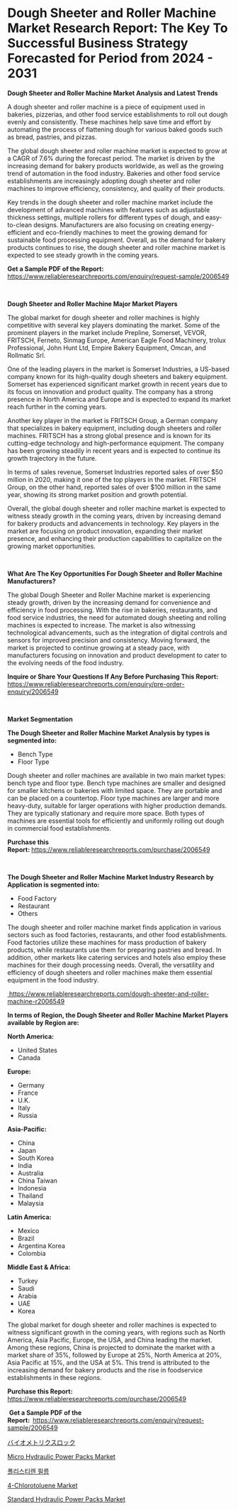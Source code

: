 <p><h1>Dough Sheeter and Roller Machine Market Research Report: The Key To Successful Business Strategy Forecasted for Period from 2024 - 2031</h1></p><p><strong>Dough Sheeter and Roller Machine Market Analysis and Latest Trends</strong></p>
<p><p>A dough sheeter and roller machine is a piece of equipment used in bakeries, pizzerias, and other food service establishments to roll out dough evenly and consistently. These machines help save time and effort by automating the process of flattening dough for various baked goods such as bread, pastries, and pizzas.</p><p>The global dough sheeter and roller machine market is expected to grow at a CAGR of 7.6% during the forecast period. The market is driven by the increasing demand for bakery products worldwide, as well as the growing trend of automation in the food industry. Bakeries and other food service establishments are increasingly adopting dough sheeter and roller machines to improve efficiency, consistency, and quality of their products.</p><p>Key trends in the dough sheeter and roller machine market include the development of advanced machines with features such as adjustable thickness settings, multiple rollers for different types of dough, and easy-to-clean designs. Manufacturers are also focusing on creating energy-efficient and eco-friendly machines to meet the growing demand for sustainable food processing equipment. Overall, as the demand for bakery products continues to rise, the dough sheeter and roller machine market is expected to see steady growth in the coming years.</p></p>
<p><strong>Get a Sample PDF of the Report:&nbsp;</strong> <a href="https://www.reliableresearchreports.com/enquiry/request-sample/2006549">https://www.reliableresearchreports.com/enquiry/request-sample/2006549</a></p>
<p>&nbsp;</p>
<p><strong>Dough Sheeter and Roller Machine Major Market Players</strong></p>
<p><p>The global market for dough sheeter and roller machines is highly competitive with several key players dominating the market. Some of the prominent players in the market include Prepline, Somerset, VEVOR, FRITSCH, Ferneto, Sinmag Europe, American Eagle Food Machinery, trolux Professional, John Hunt Ltd, Empire Bakery Equipment, Omcan, and Rollmatic Srl.</p><p>One of the leading players in the market is Somerset Industries, a US-based company known for its high-quality dough sheeters and bakery equipment. Somerset has experienced significant market growth in recent years due to its focus on innovation and product quality. The company has a strong presence in North America and Europe and is expected to expand its market reach further in the coming years.</p><p>Another key player in the market is FRITSCH Group, a German company that specializes in bakery equipment, including dough sheeters and roller machines. FRITSCH has a strong global presence and is known for its cutting-edge technology and high-performance equipment. The company has been growing steadily in recent years and is expected to continue its growth trajectory in the future.</p><p>In terms of sales revenue, Somerset Industries reported sales of over $50 million in 2020, making it one of the top players in the market. FRITSCH Group, on the other hand, reported sales of over $100 million in the same year, showing its strong market position and growth potential.</p><p>Overall, the global dough sheeter and roller machine market is expected to witness steady growth in the coming years, driven by increasing demand for bakery products and advancements in technology. Key players in the market are focusing on product innovation, expanding their market presence, and enhancing their production capabilities to capitalize on the growing market opportunities.</p></p>
<p>&nbsp;</p>
<p><strong>What Are The Key Opportunities For Dough Sheeter and Roller Machine Manufacturers?</strong></p>
<p><p>The global Dough Sheeter and Roller Machine market is experiencing steady growth, driven by the increasing demand for convenience and efficiency in food processing. With the rise in bakeries, restaurants, and food service industries, the need for automated dough sheeting and rolling machines is expected to increase. The market is also witnessing technological advancements, such as the integration of digital controls and sensors for improved precision and consistency. Moving forward, the market is projected to continue growing at a steady pace, with manufacturers focusing on innovation and product development to cater to the evolving needs of the food industry.</p></p>
<p><strong>Inquire or Share Your Questions If Any Before Purchasing This Report:</strong> <a href="https://www.reliableresearchreports.com/enquiry/pre-order-enquiry/2006549">https://www.reliableresearchreports.com/enquiry/pre-order-enquiry/2006549</a></p>
<p>&nbsp;</p>
<p><strong>Market Segmentation</strong></p>
<p><strong>The Dough Sheeter and Roller Machine Market Analysis by types is segmented into:</strong></p>
<p><ul><li>Bench Type</li><li>Floor Type</li></ul></p>
<p><p>Dough sheeter and roller machines are available in two main market types: bench type and floor type. Bench type machines are smaller and designed for smaller kitchens or bakeries with limited space. They are portable and can be placed on a countertop. Floor type machines are larger and more heavy-duty, suitable for larger operations with higher production demands. They are typically stationary and require more space. Both types of machines are essential tools for efficiently and uniformly rolling out dough in commercial food establishments.</p></p>
<p><strong>Purchase this Report:&nbsp;</strong><a href="https://www.reliableresearchreports.com/purchase/2006549">https://www.reliableresearchreports.com/purchase/2006549</a></p>
<p>&nbsp;</p>
<p><strong>The Dough Sheeter and Roller Machine Market Industry Research by Application is segmented into:</strong></p>
<p><ul><li>Food Factory</li><li>Restaurant</li><li>Others</li></ul></p>
<p><p>The dough sheeter and roller machine market finds application in various sectors such as food factories, restaurants, and other food establishments. Food factories utilize these machines for mass production of bakery products, while restaurants use them for preparing pastries and bread. In addition, other markets like catering services and hotels also employ these machines for their dough processing needs. Overall, the versatility and efficiency of dough sheeters and roller machines make them essential equipment in the food industry.</p></p>
<p><a href="https://www.reliableresearchreports.com/dough-sheeter-and-roller-machine-r2006549">&nbsp;https://www.reliableresearchreports.com/dough-sheeter-and-roller-machine-r2006549</a></p>
<p><strong>In terms of Region, the Dough Sheeter and Roller Machine Market Players available by Region are:</strong></p>
<p>
    <p> <strong> North America: </strong>
        <ul>
            <li>United States</li>
            <li>Canada</li>
        </ul>
        </p> 
    <p> <strong> Europe: </strong>
        <ul>
            <li>Germany</li>
            <li>France</li>
            <li>U.K.</li>
            <li>Italy</li>
            <li>Russia</li>
        </ul>
        </p> 
    <p> <strong> Asia-Pacific: </strong>
        <ul>
            <li>China</li>
            <li>Japan</li>
            <li>South Korea</li>
            <li>India</li>
            <li>Australia</li>
            <li>China Taiwan</li>
            <li>Indonesia</li>
            <li>Thailand</li>
            <li>Malaysia</li>
        </ul>
        </p> 
    <p> <strong> Latin America: </strong>
        <ul>
            <li>Mexico</li>
            <li>Brazil</li>
            <li>Argentina Korea</li>
            <li>Colombia</li>
        </ul>
        </p> 
    <p> <strong> Middle East & Africa: </strong>
        <ul>
            <li>Turkey</li>
            <li>Saudi</li>
            <li>Arabia</li>
            <li>UAE</li>
            <li>Korea</li>
        </ul>
    </p>
    </p>
<p><p>The global market for dough sheeter and roller machines is expected to witness significant growth in the coming years, with regions such as North America, Asia Pacific, Europe, the USA, and China leading the market. Among these regions, China is projected to dominate the market with a market share of 35%, followed by Europe at 25%, North America at 20%, Asia Pacific at 15%, and the USA at 5%. This trend is attributed to the increasing demand for bakery products and the rise in foodservice establishments in these regions.</p></p>
<p><strong>Purchase this Report: </strong><a href="https://www.reliableresearchreports.com/purchase/2006549">https://www.reliableresearchreports.com/purchase/2006549</a></p>
<p>&nbsp;<strong>Get a Sample PDF of the Report:&nbsp;&nbsp;</strong><a href="https://www.reliableresearchreports.com/enquiry/request-sample/2006549">https://www.reliableresearchreports.com/enquiry/request-sample/2006549</a></p>
<p><strong></strong></p>
<p><p><a href="https://medium.com/@bulahhamill28/%E3%83%90%E3%82%A4%E3%82%AA%E3%83%A1%E3%83%88%E3%83%AA%E3%82%AF%E3%82%B9%E3%83%AD%E3%83%83%E3%82%AF%E5%B8%82%E5%A0%B4%E3%81%AF-2023%E5%B9%B4%E3%81%BE%E3%81%A7%E3%81%AE%E5%B8%82%E5%A0%B4%E3%82%B7%E3%82%A7%E3%82%A2-%E3%82%B5%E3%82%A4%E3%82%BA-%E3%81%8A%E3%82%88%E3%81%B3%E4%BA%88%E6%B8%AC%E3%81%AB%E7%84%A6%E7%82%B9%E3%82%92%E5%BD%93%E3%81%A6%E3%81%A6%E3%81%84%E3%81%BE%E3%81%99-d3e34740a8c5">バイオメトリクスロック</a></p><p><a href="https://github.com/wusalecollins540tpqoz/Market-Research-Report-List-2/blob/main/micro-hydraulic-power-packs-market.md">Micro Hydraulic Power Packs Market</a></p><p><a href="https://github.com/valroy852/Market-Research-Report-List-1/blob/main/405391841802.md">폴리스티렌 필름</a></p><p><a href="https://issuu.com/reportprime-2/docs/4-chlorotoluene-market-size-2030.pptx">4-Chlorotoluene Market</a></p><p><a href="https://github.com/kathiaseamanalvaradovlprc2h/Market-Research-Report-List-2/blob/main/standard-hydraulic-power-packs-market.md">Standard Hydraulic Power Packs Market</a></p></p>